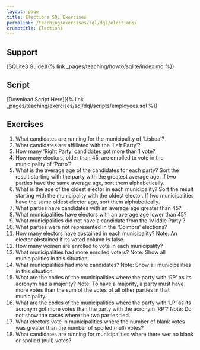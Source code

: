 ```yaml
---
layout: page
title: Elections SQL Exercises
permalink: /teaching/exercises/sql/dql/elections/
crumbtitle: Elections
---
```


## Support
[SQLite3 Guide]({% link _pages/teaching/howto/sqlite/index.md %})


## Script

[Download Script Here]({% link _pages/teaching/exercises/sql/dql/scripts/employees.sql %})

## Exercises

1. What candidates are running for the municipality of ‘Lisboa’?
2. What candidates are affiliated with the ‘Left Party’?
3. How many ‘Right Party’ candidates got more than 1 vote?
4. How many electors, older than 45, are enrolled to vote in the municipality of ‘Porto’?
5. What is the average age of the candidates for each party? Sort the result starting with the party with the greatest average age. If two parties have the same average age, sort them alphabetically.
6. What is the age of the oldest elector in each municipality? Sort the result starting with the municipality with the oldest elector. If two municipalities have the same oldest elector age, sort them alphabetically.
7. What parties have candidates with an average age greater than 45?
8. What municipalities have electors with an average age lower than 45?
9. What municipalities did not have a candidate from the ‘Middle Party’?
10. What parties were not represented in the ‘Coimbra’ elections?
11. How many electors have abstained in each municipality? Note: An elector abstained if its voted column is false.
12. How many women are enrolled to vote in each municipality?
13. What municipalities had more enrolled voters? Note: Show all municipalities in this situation.
14. What municipalities had more candidates? Note: Show all municipalities in this situation.
15. What are the codes of the municipalities where the party with ‘RP’ as its acronym had a majority? Note: To have a majority, a party must have more votes than the sum of the votes of all other parties in that municipality.
16. What are the codes of the municipalities where the party with ‘LP’ as its acronym got more votes than the party with the acronym ‘RP’? Note: Do not show the cases where the two parties tied.
17. What electors vote in municipalities where the number of blank votes was greater than the number of spoiled (null) votes?
18. What candidates are running for municipalities where there wer no blank or spoiled (null) votes?